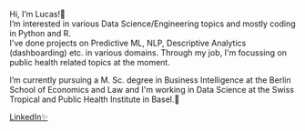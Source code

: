 Hi, I’m Lucas!👋 \
I’m interested in various Data Science/Engineering topics and mostly coding in Python and R.\
I've done projects on Predictive ML, NLP, Descriptive Analytics (dashboarding) etc. in various domains. Through my job, I'm focussing on public health related topics at the moment.

I’m currently pursuing a M. Sc. degree in Business Intelligence at the Berlin School of Economics and Law and I'm working in Data Science at the Swiss Tropical and Public Health Institute in Basel.🌱 

[LinkedIn✨](https://www.linkedin.com/in/lucas-silbernagel-1b7248143/)

<!---
lucidviews/lucidviews is a ✨ special ✨ repository because its `README.md` (this file) appears on your GitHub profile.
You can click the Preview link to take a look at your changes.
--->
